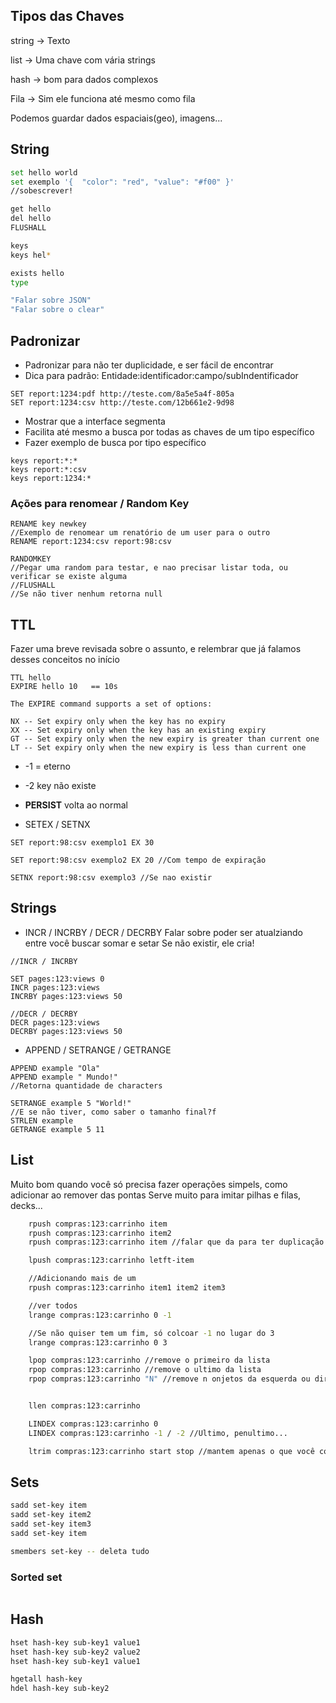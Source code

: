 ## Tipos das Chaves

string -> Texto

list -> Uma chave com vária strings

hash -> bom para dados complexos

Fila -> Sim ele funciona até mesmo como fila

Podemos guardar dados espaciais(geo), imagens...

## String

```bash
set hello world
set exemplo '{ 	"color": "red", "value": "#f00" }'
//sobescrever!

get hello
del hello
FLUSHALL

keys
keys hel*

exists hello
type

"Falar sobre JSON"
"Falar sobre o clear"

```

## Padronizar

- Padronizar para não ter duplicidade, e ser fácil de encontrar
- Dica para padrão: Entidade:identificador:campo/subIndentificador

```
SET report:1234:pdf http://teste.com/8a5e5a4f-805a
SET report:1234:csv http://teste.com/12b661e2-9d98
```

- Mostrar que a interface segmenta
- Facilita até mesmo a busca por todas as chaves de um tipo específico
- Fazer exemplo de busca por tipo específico

```
keys report:*:*
keys report:*:csv
keys report:1234:*
```

### Ações para renomear / Random Key

```
RENAME key newkey
//Exemplo de renomear um renatório de um user para o outro
RENAME report:1234:csv report:98:csv

RANDOMKEY
//Pegar uma random para testar, e nao precisar listar toda, ou verificar se existe alguma
//FLUSHALL
//Se não tiver nenhum retorna null

```

## TTL

Fazer uma breve revisada sobre o assunto, e relembrar que já falamos desses conceitos no início

```
TTL hello
EXPIRE hello 10   == 10s

The EXPIRE command supports a set of options:

NX -- Set expiry only when the key has no expiry
XX -- Set expiry only when the key has an existing expiry
GT -- Set expiry only when the new expiry is greater than current one
LT -- Set expiry only when the new expiry is less than current one

```

- -1 = eterno
- -2 key não existe
- **PERSIST** volta ao normal

- SETEX / SETNX

```
SET report:98:csv exemplo1 EX 30

SET report:98:csv exemplo2 EX 20 //Com tempo de expiração

SETNX report:98:csv exemplo3 //Se nao existir
```

## Strings

- INCR / INCRBY / DECR / DECRBY
  Falar sobre poder ser atualziando entre você buscar somar e setar
  Se não existir, ele cria!

```
//INCR / INCRBY

SET pages:123:views 0
INCR pages:123:views
INCRBY pages:123:views 50

//DECR / DECRBY
DECR pages:123:views
DECRBY pages:123:views 50

```

- APPEND / SETRANGE / GETRANGE

```
APPEND example "Ola"
APPEND example " Mundo!"
//Retorna quantidade de characters

SETRANGE example 5 "World!"
//E se não tiver, como saber o tamanho final?f
STRLEN example
GETRANGE example 5 11	

```

## List

Muito bom quando você só precisa fazer operações simpels, como adicionar ao remover das pontas
Serve muito para imitar pilhas e filas, decks...

```bash
	rpush compras:123:carrinho item
	rpush compras:123:carrinho item2
	rpush compras:123:carrinho item //falar que da para ter duplicação

	lpush compras:123:carrinho letft-item

	//Adicionando mais de um
	rpush compras:123:carrinho item1 item2 item3

	//ver todos 
	lrange compras:123:carrinho 0 -1

	//Se não quiser tem um fim, só colcoar -1 no lugar do 3
	lrange compras:123:carrinho 0 3

	lpop compras:123:carrinho //remove o primeiro da lista
	rpop compras:123:carrinho //remove o ultimo da lista
	rpop compras:123:carrinho "N" //remove n onjetos da esquerda ou direita


	llen compras:123:carrinho

	LINDEX compras:123:carrinho 0
	LINDEX compras:123:carrinho -1 / -2 //Ultimo, penultimo...

	ltrim compras:123:carrinho start stop //mantem apenas o que você colocar na lista o -1 serve aqui também
```


## Sets

```bash
sadd set-key item
sadd set-key item2
sadd set-key item3
sadd set-key item

smembers set-key -- deleta tudo

```

### Sorted set

 ```

```
## Hash

```bash
hset hash-key sub-key1 value1
hset hash-key sub-key2 value2
hset hash-key sub-key1 value1

hgetall hash-key
hdel hash-key sub-key2
```
